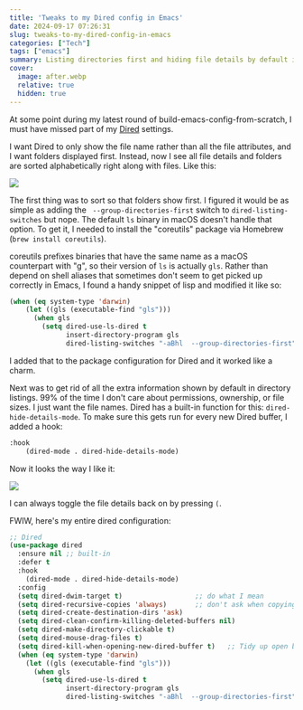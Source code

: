 ```yaml
---
title: 'Tweaks to my Dired config in Emacs'
date: 2024-09-17 07:26:31
slug: tweaks-to-my-dired-config-in-emacs
categories: ["Tech"]
tags: ["emacs"]
summary: Listing directories first and hiding file details by default in Dired
cover:
  image: after.webp
  relative: true
  hidden: true
---
```


At some point during my latest round of build-emacs-config-from-scratch, I must have missed part of my [Dired](https://www.gnu.org/software/emacs/manual/html_node/emacs/Dired.html) settings.

I want Dired to only show the file name rather than all the file attributes, and I want folders displayed first. Instead, now I see all file details and folders are sorted alphabetically right along with files. Like this:

![](/img/2024/09/2024-09-17-before.webp)


The first thing was to sort so that folders show first. I figured it would be as simple as adding the ` --group-directories-first` switch to `dired-listing-switches` but nope. The default `ls` binary in macOS doesn't handle that option. To get it, I needed to install the "coreutils" package via Homebrew (`brew install coreutils`).

coreutils prefixes binaries that have the same name as a macOS counterpart with "g", so their version of `ls` is actually `gls`. Rather than depend on shell aliases that sometimes don't seem to get picked up correctly in Emacs, I found a handy snippet of lisp and modified it like so:

```lisp
(when (eq system-type 'darwin)
    (let ((gls (executable-find "gls")))
      (when gls
        (setq dired-use-ls-dired t
              insert-directory-program gls
              dired-listing-switches "-aBhl  --group-directories-first"))))
```

I added that to the package configuration for Dired and it worked like a charm.

Next was to get rid of all the extra information shown by default in directory listings. 99% of the time I don't care about permissions, ownership, or file sizes. I just want the file names. Dired has a built-in function for this: `dired-hide-details-mode`. To make sure this gets run for every new Dired buffer, I added a hook:

```lisp
:hook
    (dired-mode . dired-hide-details-mode)
```

Now it looks the way I like it:

![](/img/2024/09/2024-09-17-after.webp)

I can always toggle the file details back on by pressing `(`.

FWIW, here's my entire dired configuration:

```lisp
;; Dired
(use-package dired
  :ensure nil ;; built-in
  :defer t
  :hook
    (dired-mode . dired-hide-details-mode)
  :config
  (setq dired-dwim-target t)                  ;; do what I mean
  (setq dired-recursive-copies 'always)       ;; don't ask when copying directories
  (setq dired-create-destination-dirs 'ask)
  (setq dired-clean-confirm-killing-deleted-buffers nil)
  (setq dired-make-directory-clickable t)
  (setq dired-mouse-drag-files t)
  (setq dired-kill-when-opening-new-dired-buffer t)   ;; Tidy up open buffers by default
  (when (eq system-type 'darwin)
    (let ((gls (executable-find "gls")))
      (when gls
        (setq dired-use-ls-dired t
              insert-directory-program gls
              dired-listing-switches "-aBhl  --group-directories-first")))))
```




